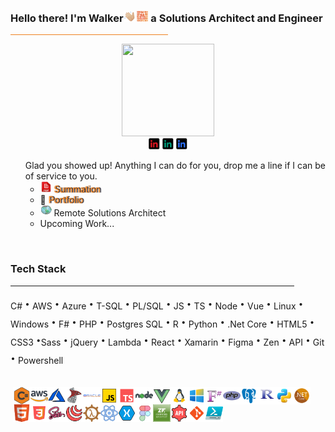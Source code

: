 <h3>Hello there! I'm Walker<img src="https://github.com/tadeochristopher/tadeochristopher/blob/b43aa1a652b5e951c8f18ba5e33f8cdabba24ae2/WavingHandHi.png" width="18" height="18" />&nbsp;<img src="https://github.com/tadeochristopher/tadeochristopher/blob/5d27857840a8ffc6fc6c964bb8131e30afc670dd/CodeAddict.png" width="18" height="18" /> a Solutions Architect and Engineer</h3>
<hr style="width: 50%; text-align: left; margin-left: 0; background: #ed811f; line-height: .5px;" />
<div id="socialLinkedIn" align="center"><img src="https://github.com/tadeochristopher/tadeochristopher/blob/be66ababc7ca9e216a0ec159e29391e7adc86c32/Working---Loop.gif" width="148" height="148" /><br /><a href="https://www.linkedin.com/in/tadeo-christopher-w-30b19820a/" target="_blank"><img src="https://github.com/tadeochristopher/tadeochristopher/blob/cb94fc2709a1bc5d60006ff6ca37c6452e4e4d0e/Louisville.png" width="18" height="18" title="University of Louisville" alt="University of Louisville" /></a>&nbsp;<a href="https://www.linkedin.com/in/apprehensivegent/" target="_blank"><img src="https://github.com/tadeochristopher/tadeochristopher/blob/7b305df07927546b3c5a30ed5d391157b74d981a/Sullivan.png" width="18" height="18" title="Sullivan University" alt="Sullivan University" /></a>&nbsp;<a href="#" target="_blank"><img src="https://github.com/tadeochristopher/tadeochristopher/blob/11d527c1a5b5ec042e40aed99ae9222c22c4a18f/Kentucky.png" width="18" height="18" style="cursor: pointer;" alt="University of Kentucky" title="University of Kentucky" /></a></div>
<ul style="list-style-type: none;">
  <li>Glad you showed up! Anything I can do for you, drop me a line if I can be of service to you.
    <ul style="list-style-type: circle;">
      <li>
        <img src="https://github.com/tadeochristopher/tadeochristopher/blob/5d27857840a8ffc6fc6c964bb8131e30afc670dd/pdfLogo.png" width="18" height="18" /> 
        <a href="https://drive.google.com/file/d/1FJP3g8ca7mdcA87k_bk_mAZORnT_2o5e/view" target="_blank" style="color: #ed811f; text-decoration: none; text-shadow: 2px 0 1px #000111, 0 0 2px #ed811f;">Summation</a>
      </li>
      <li>💼 <a href="https://tadeochristopher.dev" target="_blank" style="color: #ed811f; text-decoration: none; text-shadow: 2px 0 1px #000111, 0 0 2px #ed811f;">Portfolio</a></li>
      <li><img src="https://github.com/tadeochristopher/tadeochristopher/blob/4c3e3aa7049ad1cba40f8ed46c76f6ec9c5ccffe/Remote.png" width="18" height="18" /> Remote Solutions Architect</li>
      <li>Upcoming Work...</li>
    </ul>
  </li>
</ul>
<br />
<h3>Tech Stack</h3>
<hr style="width: 90%; />
           <p dir="auto">C# <b style="font-size: 18pt;">&middot;</b> AWS <b style="font-size: 18pt;">&middot</b> Azure <b style="font-size: 18pt;">&middot;</b> T-SQL <b style="font-size: 18pt;">&middot;</b> PL/SQL <b style="font-size: 18pt;">&middot;</b> JS <b style="font-size: 18pt;">&middot;</b> TS <b style="font-size: 18pt;">&middot;</b> Node <b style="font-size: 18pt;">&middot;</b> Vue <b style="font-size: 18pt;">&middot;</b> Linux <b style="font-size: 18pt;">&middot;</b> Windows <b style="font-size: 18pt;">&middot;</b> F# <b style="font-size: 18pt;">&middot;</b> PHP <b style="font-size: 18pt;">&middot;</b> Postgres SQL <b style="font-size: 18pt;">&middot;</b> R <b style="font-size: 18pt;">&middot;</b> Python <b style="font-size: 18pt;">&middot;</b> .Net Core <b style="font-size: 18pt;">&middot;</b> HTML5 <b style="font-size: 18pt;">&middot;</b> CSS3 <b style="font-size: 18pt">&middot;</b>Sass <b style="font-size: 18pt">&middot</b> jQuery <b style="font-size: 18pt">&middot</b> Lambda <b style="font-size: 18pt">&middot</b> React <b style="font-size: 18pt">&middot</b> Xamarin <b style="font-size: 18pt">&middot</b> Figma <b style="font-size: 18pt">&middot</b> Zen <b style="font-size: 18pt">&middot</b> API <b style="font-size: 18pt">&middot</b> Git <b style="font-size: 18pt">&middot</b> Powershell</p>
<br />
<div style="display: flex; flex-wrap: wrap; padding: 0 4px; pointer-events: none;">
  <img src="https://github.com/tadeochristopher/tadeochristopher/blob/4c3e3aa7049ad1cba40f8ed46c76f6ec9c5ccffe/icons8-c-sharp-logo.svg" width="28" height="28" style="pointer-events: none;" />
  <img src="https://github.com/tadeochristopher/tadeochristopher/blob/78f87e6e68fa368bacbe8b5f070b05d26a260cac/icons8-amazon-web-services.svg" width="28" height="28" />
  <img src="https://github.com/tadeochristopher/tadeochristopher/blob/4c3e3aa7049ad1cba40f8ed46c76f6ec9c5ccffe/icons8-azure.svg" width="28" height="28" />
  <img src="https://github.com/tadeochristopher/tadeochristopher/blob/78f87e6e68fa368bacbe8b5f070b05d26a260cac/icons8-microsoft-sql-server.svg" width="28" height="28" />
  <img src="https://github.com/tadeochristopher/tadeochristopher/blob/78f87e6e68fa368bacbe8b5f070b05d26a260cac/icons8-oracle-logo.svg" width="28" height="28" />
  <img src="https://github.com/tadeochristopher/tadeochristopher/blob/78f87e6e68fa368bacbe8b5f070b05d26a260cac/icons8-javascript.svg" width="28" height="28" />
  <img src="https://github.com/tadeochristopher/tadeochristopher/blob/78f87e6e68fa368bacbe8b5f070b05d26a260cac/icons8-typescript.svg" width="28" height="28" />
  <img src="https://github.com/tadeochristopher/tadeochristopher/blob/78f87e6e68fa368bacbe8b5f070b05d26a260cac/icons8-nodejs.svg" width="28" height="28" />
  <img src="https://github.com/tadeochristopher/tadeochristopher/blob/78f87e6e68fa368bacbe8b5f070b05d26a260cac/icons8-vue-js.svg" width="28" height="28" />
  <img src="https://github.com/tadeochristopher/tadeochristopher/blob/fb27403da747bd485c64671f3f43fcbb32489573/icons8-linux-48.png" width="28" height="28" />
  <img src="https://github.com/tadeochristopher/tadeochristopher/blob/fb27403da747bd485c64671f3f43fcbb32489573/icons8-windows-10.svg" width="28" height="28" />
  <img src="https://github.com/tadeochristopher/tadeochristopher/blob/51cb4dc7463ccbe86d5a67b67920997b442eda82/logo-F-Sharp.png" width="28" height="28" />
  <img src="https://raw.githubusercontent.com/github/explore/80688e429a7d4ef2fca1e82350fe8e3517d3494d/topics/php/php.png" width="28" height="28" />
  <img src="https://github.com/tadeochristopher/tadeochristopher/blob/8de4d0b41b9e6af215c793a9a5689eef6cb17c91/icons8-postgresql.svg" width="28" height="28" />
  <img src="https://github.com/tadeochristopher/tadeochristopher/blob/2fe44364da9234ddd91702e977fe526d788180b5/RProgramming.png" width="28" height="28" />
  <img src="https://github.com/tadeochristopher/tadeochristopher/blob/00d6ac4ea1580b2dede9a6df4513dec1887ce99d/icons8-python-94.png" width="28" height="28" />
  <img src="https://github.com/tadeochristopher/tadeochristopher/blob/f5282d5d844cc3f01e6af84961b7db8a316c1bba/icons8-.net-framework.svg" width="28" height="28" />
  <img src="https://github.com/tadeochristopher/tadeochristopher/blob/78f87e6e68fa368bacbe8b5f070b05d26a260cac/icons8-html-5-is-a-software-solution-stack-that-defines-the-properties-and-behaviors-of-web-page-48.png" width="28" height="28" />
  <img src="https://github.com/tadeochristopher/tadeochristopher/blob/78f87e6e68fa368bacbe8b5f070b05d26a260cac/icons8-css3.svg" width="28" height="28" />
  <img src="https://github.com/tadeochristopher/tadeochristopher/blob/78f87e6e68fa368bacbe8b5f070b05d26a260cac/icons8-sass.svg" width="28" height="28" />
  <img src="https://github.com/tadeochristopher/tadeochristopher/blob/78f87e6e68fa368bacbe8b5f070b05d26a260cac/icons8-jquery.svg" width="28" height="28" />
  <img src="https://github.com/tadeochristopher/tadeochristopher/blob/858ac8915273c32f534f7a83b24e49a896c7f072/icons8-lambda-48.png" width="28" height="28" />
  <img src="https://github.com/tadeochristopher/tadeochristopher/blob/858ac8915273c32f534f7a83b24e49a896c7f072/icons8-react.svg" width="28" height="28" />
  <img src="https://github.com/tadeochristopher/tadeochristopher/blob/78f87e6e68fa368bacbe8b5f070b05d26a260cac/icons8-xamarin.svg" width="28" height="28" />
  <img src="https://github.com/tadeochristopher/tadeochristopher/blob/78f87e6e68fa368bacbe8b5f070b05d26a260cac/icons8-figma.svg" width="28" height="28" />
  <img src="https://github.com/tadeochristopher/tadeochristopher/blob/4cbb20da3038abbc003d9b4128ff137c84263640/zf2-zce-logo.gif" width="28" height="28" />
  <img src="https://github.com/tadeochristopher/tadeochristopher/blob/78f87e6e68fa368bacbe8b5f070b05d26a260cac/icons8-rest-api-48.png" width="28" height="28" />
  <img src="https://github.com/tadeochristopher/tadeochristopher/blob/56346fcd9c3e5bf546e95b9de3143b04542a8ce1/icons8-git.svg" width="28" height="28" />
  <img src="https://github.com/tadeochristopher/tadeochristopher/blob/56346fcd9c3e5bf546e95b9de3143b04542a8ce1/icons8-powershell-ise.svg" width="28" height="28" />
</div>
<!---
tadeochristopher/tadeochristopher is a ✨ special ✨ repository because its `README.md` (this file) appears on your GitHub profile.
You can click the Preview link to take a look at your changes.
--->
